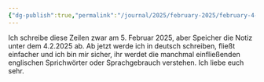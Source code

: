 ```yaml
---
{"dg-publish":true,"permalink":"/journal/2025/february-2025/february-4-2025/","noteIcon":"","created":"2025-02-05T21:49:45.333+01:00"}
---
```


Ich schreibe diese Zeilen zwar am 5. Februar 2025, aber Speicher die Notiz unter dem 4.2.2025 ab.
Ab jetzt werde ich in deutsch schreiben, fließt einfacher und ich bin mir sicher, ihr werdet die manchmal einfließenden englischen Sprichwörter oder Sprachgebrauch verstehen. Ich liebe euch sehr. 